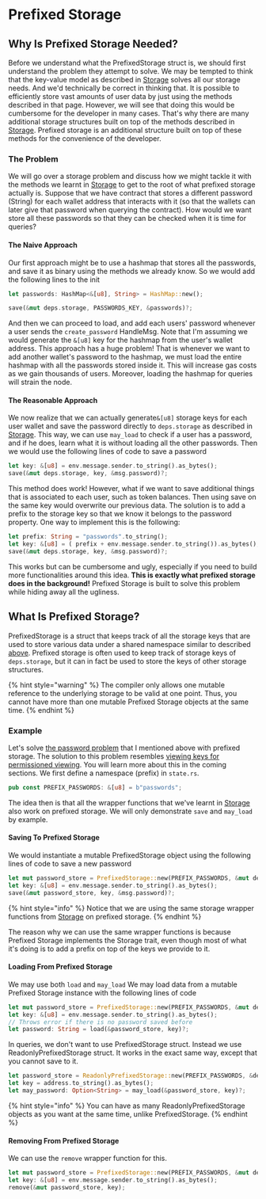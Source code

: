 # Prefixed Storage

## Why Is Prefixed Storage Needed?

Before we understand what the PrefixedStorage struct is, we should first understand the problem they attempt to solve. We may be tempted to think that the key-value model as described in [Storage](./) solves all our storage needs. And we'd technically be correct in thinking that. It is possible to efficiently store vast amounts of user data by just using the methods described in that page. However, we will see that doing this would be cumbersome for the developer in many cases. That's why there are many additional storage structures built on top of the methods described in [Storage](./). Prefixed storage is an additional structure built on top of these methods for the convenience of the developer.

### The Problem

We will go over a storage problem and discuss how we might tackle it with the methods we learnt in [Storage](./) to get to the root of what prefixed storage actually is. Suppose that we have contract that stores a different password (String) for each wallet address that interacts with it (so that the wallets can later give that password when querying the contract). How would we want store all these passwords so that they can be checked when it is time for queries?

#### The Naive Approach                                                                                                                                                                                                                                                                                                                                                                                                                                                                                                                                                                                                                                                                                                                                                                                                                                                                   &#x20;

Our first approach might be to use a hashmap that stores all the passwords, and save it as binary using the methods we already know. So we would add the following lines to the init

```rust
let passwords: HashMap<&[u8], String> = HashMap::new();

save(&mut deps.storage, PASSWORDS_KEY, &passwords)?;
```

And then we can proceed to load, and add each users' password whenever a user sends the `create_password` HandleMsg. Note that I'm assuming we would generate the `&[u8]` key for the hashmap from the user's wallet address. This approach has a huge problem! That is whenever we want to add another wallet's password to the hashmap, we must load the entire hashmap with all the passwords stored inside it. This will increase gas costs as we gain thousands of users. Moreover, loading the hashmap for queries will strain the node.

#### The Reasonable Approach

We now realize that we can actually generate`&[u8]` storage keys for each user wallet and save the password directly to `deps.storage` as described in [Storage](./). This way, we can use `may_load` to check if a user has a password, and if he does, learn what it is without loading all the other passwords. Then we would use the following lines of code to save a password

```rust
let key: &[u8] = env.message.sender.to_string().as_bytes();
save(&mut deps.storage, key, &msg.password)?;
```

This method does work! However, what if we want to save additional things that is associated to each user, such as token balances. Then using save on the same key would overwrite our previous data. The solution is to add a prefix to the storage key so that we know it belongs to the password property. One way to implement this is the following:

```rust
let prefix: String = "passwords".to_string();
let key: &[u8] = ( prefix + env.message.sender.to_string()).as_bytes();
save(&mut deps.storage, key, &msg.password)?;
```

This works but can be cumbersome and ugly, especially if you need to build more functionalities around this idea. **This is exactly what prefixed storage does in the background!** Prefixed Storage is built to solve this problem while hiding away all the ugliness.

## What Is Prefixed Storage?

PrefixedStorage is a struct that keeps track of all the storage keys that are used to store various data under a shared namespace similar to described [above](prefixed-storage.md#the-reasonable-approach). Prefixed storage is often used to keep track of storage keys of `deps.storage`, but it can in fact be used to store the keys of other storage structures.

{% hint style="warning" %}
The compiler only allows one mutable reference to the underlying storage to be valid at one point. Thus, you cannot have more than one mutable Prefixed Storage objects at the same time.
{% endhint %}

### Example

Let's solve [the password problem](prefixed-storage.md#the-problem) that I mentioned above with prefixed storage. The solution to this problem resembles [viewing keys for permissioned viewing](../permissioned-viewing/viewing-keys.md). You will learn more about this in the coming sections. We first define a namespace (prefix) in `state.rs`.

```rust
pub const PREFIX_PASSWORDS: &[u8] = b"passwords";
```

The idea then is that all the wrapper functions that we've learnt in [Storage](./) also work on prefixed storage. We will only demonstrate `save` and `may_load` by example.

#### Saving To Prefixed Storage

We would instantiate a mutable PrefixedStorage object using the following lines of code to save a new password &#x20;

```rust
let mut password_store = PrefixedStorage::new(PREFIX_PASSWORDS, &mut deps.storage);
let key: &[u8] = env.message.sender.to_string().as_bytes();
save(&mut password_store, key, &msg.password)?;
```

{% hint style="info" %}
Notice that we are using the same storage wrapper functions from [Storage](./) on prefixed storage.
{% endhint %}

The reason why we can use the same wrapper functions is because Prefixed Storage implements the Storage trait, even though most of what it's doing is to add a prefix on top of the keys we provide to it.

#### Loading From Prefixed Storage

We may use both `load` and `may_load` We may load data from a mutable Prefixed Storage instance with the following lines of code

```rust
let mut password_store = PrefixedStorage::new(PREFIX_PASSWORDS, &mut deps.storage);
let key: &[u8] = env.message.sender.to_string().as_bytes();
// Throws error if there is no password saved before
let password: String = load(&password_store, key)?;
```

In queries, we don't want to use PrefixedStorage struct. Instead we use ReadonlyPrefixedStorage struct. It works in the exact same way, except that you cannot save to it.

```rust
let password_store = ReadonlyPrefixedStorage::new(PREFIX_PASSWORDS, &deps.storage);
let key = address.to_string().as_bytes();
let may_password: Option<String> = may_load(&password_store, key)?;
```

{% hint style="info" %}
You can have as many ReadonlyPrefixedStorage objects as you want at the same time, unlike PrefixedStorage.
{% endhint %}

#### Removing From Prefixed Storage

We can use the `remove` wrapper function for this.

```rust
let mut password_store = PrefixedStorage::new(PREFIX_PASSWORDS, &mut deps.storage);
let key: &[u8] = env.message.sender.to_string().as_bytes();
remove(&mut password_store, key);
```
